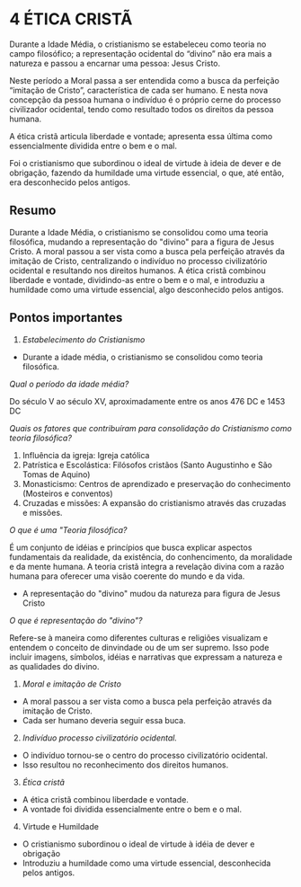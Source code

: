 # 4 ÉTICA CRISTÃ

Durante a Idade Média, o cristianismo se estabeleceu como teoria no campo filosófico; a representação ocidental do “divino” não era mais a natureza e passou a encarnar uma pessoa: Jesus Cristo.

Neste período a Moral passa a ser entendida como a busca da perfeição “imitação de Cristo”, característica de cada ser humano. E nesta nova concepção da pessoa humana o indivíduo é o próprio cerne do processo civilizador ocidental,
tendo como resultado todos os direitos da pessoa humana.

A ética cristã articula liberdade e vontade; apresenta essa última como essencialmente dividida entre o bem e o mal.

Foi o cristianismo que subordinou o ideal de virtude à ideia de dever e de obrigação, fazendo da humildade uma virtude essencial, o que, até então, era desconhecido pelos antigos.

## Resumo

Durante a Idade Média, o cristianismo se consolidou como uma teoria filosófica, mudando a representação do "divino" para a figura de Jesus Cristo. A moral passou a ser vista como a busca pela perfeição através da imitação de Cristo, centralizando o indivíduo no processo civilizatório ocidental e resultando nos direitos humanos. A ética cristã combinou liberdade e vontade, dividindo-as entre o bem e o mal, e introduziu a humildade como uma virtude essencial, algo desconhecido pelos antigos.

## Pontos importantes

1. *Estabelecimento do Cristianismo*

- Durante a idade média, o cristianismo se consolidou como teoria filosófica.

*Qual o período da idade média?*

Do século V ao século XV, aproximadamente entre os anos 476 DC e 1453 DC

*Quais os fatores que contribuíram para consolidação do Cristianismo como teoria filosófica?*

1. Influência da igreja: Igreja católica
2. Patrística e Escolástica: Filósofos cristãos (Santo Augustinho e São Tomas de Aquino)
3. Monasticismo: Centros de aprendizado e preservação do conhecimento (Mosteiros e conventos)
4. Cruzadas e missões: A expansão do cristianismo através das cruzadas e missões.

*O que é uma "Teoria filosófica?*

É um conjunto de idéias e princípios que busca explicar aspectos fundamentais da realidade, da existência, do conhencimento, da moralidade e da mente humana. A teoria cristã integra a revelação divina com a razão humana para oferecer uma visão coerente do mundo e da vida.

- A representação do "divino" mudou da natureza para figura de Jesus Cristo

*O que é representação do "divino"?*

Refere-se à maneira como diferentes culturas e religiões visualizam e entendem o conceito de dinvindade ou de um ser supremo. Isso pode incluir imagens, símbolos, idéias e narrativas que expressam a natureza e as qualidades do divino.

1. *Moral e imitação de Cristo*

- A moral passou a ser vista como a busca pela perfeição através da imitação de Cristo.
- Cada ser humano deveria seguir essa buca.

2. *Indivíduo processo civilizatório ocidental.*

- O indivíduo tornou-se o centro do processo civilizatório ocidental.
- Isso resultou no reconhecimento dos direitos humanos.
  
3. *Ética cristã*

- A ética cristã combinou liberdade e vontade.
- A vontade foi dividida essencialmente entre o bem e o mal.

4. Virtude e Humildade

- O cristianismo subordinou o ideal de virtude à idéia de dever e obrigação
- Introduziu a humildade como uma virtude essencial, desconhecida pelos antigos.